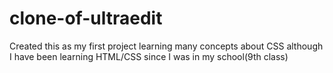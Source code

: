 # clone-of-ultraedit
Created this as my first project learning many concepts about CSS although I have been learning HTML/CSS since I was in my school(9th class)  
